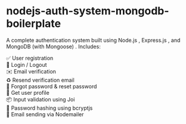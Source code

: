# nodejs-auth-system-mongodb-boilerplate

A complete authentication system built using Node.js , Express.js , and MongoDB (with Mongoose) . Includes:<br>

✅ User registration<br>
🔐 Login / Logout<br>
✉️ Email verification<br>
♻️ Resend verification email<br>
🔁 Forgot password & reset password<br>
👤 Get user profile<br>
📦 Input validation using Joi<br>
🔐 Password hashing using bcryptjs<br>
📨 Email sending via Nodemailer<br>
